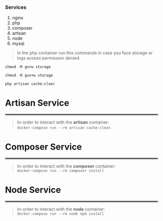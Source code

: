 ### Services

1. nginx
2. php
3. composer
4. artisan
5. node
6. mysql



> In the php container run this commands in case you face storage or logs access permission denied.

`chmod -R gu+w storage`

`chmod -R guo+w storage`

`php artisan cache:clear`




# Artisan Service
<hr style="border:2px solid gray"> </hr>

> In-order to interact with the **artisan** container:  
> `docker-compose run --rm artisan cache:clear`.





# Composer Service
<hr style="border:2px solid gray"> </hr>

> In-order to interact with the **composer** container:  
> `docker-compose run --rm composer install`





# Node Service
<hr style="border:2px solid gray"> </hr>

> In-order to interact with the **node** container:  
> `docker-compose run --rm node npm install`